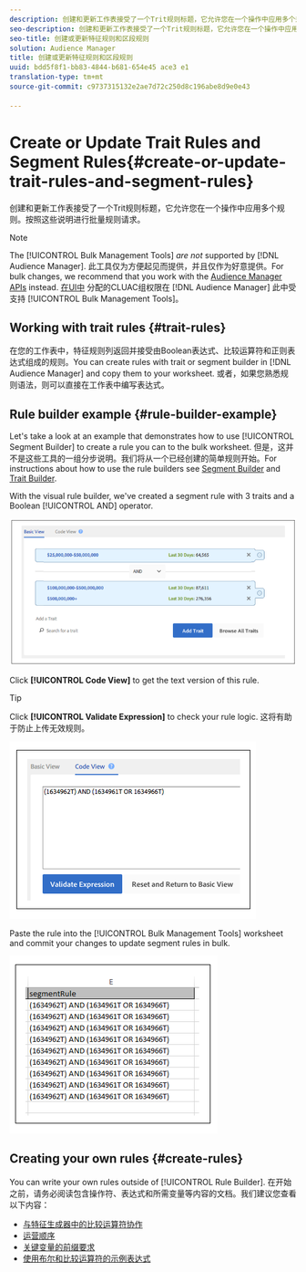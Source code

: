 ```yaml
---
description: 创建和更新工作表接受了一个Trit规则标题，它允许您在一个操作中应用多个规则。按照这些说明进行批量规则请求。
seo-description: 创建和更新工作表接受了一个Trit规则标题，它允许您在一个操作中应用多个规则。按照这些说明进行批量规则请求。
seo-title: 创建或更新特征规则和区段规则
solution: Audience Manager
title: 创建或更新特征规则和区段规则
uuid: bdd5f8f1-bb83-4844-b681-654e45 ace3 e1
translation-type: tm+mt
source-git-commit: c9737315132e2ae7d72c250d8c196abe8d9e0e43

---
```



# Create or Update Trait Rules and Segment Rules{#create-or-update-trait-rules-and-segment-rules}

创建和更新工作表接受了一个Trit规则标题，它允许您在一个操作中应用多个规则。按照这些说明进行批量规则请求。

<!-- 

<p>c_bulk_rules.xml </p>

 -->

>[!NOTE]
>
>The [!UICONTROL Bulk Management Tools] *are not* supported by [!DNL Audience Manager]. 此工具仅为方便起见而提供，并且仅作为好意提供。For bulk changes, we recommend that you work with the [Audience Manager APIs](../../api/rest-api-main/aam-api-getting-started.md) instead. [在UI中](../../features/administration/administration-overview.md) 分配的CLUAC组权限在 [!DNL Audience Manager] 此中受支持 [!UICONTROL Bulk Management Tools]。

## Working with trait rules {#trait-rules}

在您的工作表中，特征规则列返回并接受由Boolean表达式、比较运算符和正则表达式组成的规则。You can create rules with trait or segment builder in [!DNL Audience Manager] and copy them to your worksheet. 或者，如果您熟悉规则语法，则可以直接在工作表中编写表达式。

## Rule builder example {#rule-builder-example}

Let&#39;s take a look at an example that demonstrates how to use [!UICONTROL Segment Builder] to create a rule you can to the bulk worksheet. 但是，这并不是这些工具的一组分步说明。我们将从一个已经创建的简单规则开始。For instructions about how to use the rule builders see [Segment Builder](../../features/segments/segment-builder.md) and [Trait Builder](../../features/traits/about-trait-builder.md).

With the visual rule builder, we&#39;ve created a segment rule with 3 traits and a Boolean [!UICONTROL AND] operator.

![](assets/visualrule.png)

Click **[!UICONTROL Code View]** to get the text version of this rule.

>[!TIP]
>
>Click **[!UICONTROL Validate Expression]** to check your rule logic. 这将有助于防止上传无效规则。

![](assets/coderule.png)

Paste the rule into the [!UICONTROL Bulk Management Tools] worksheet and commit your changes to update segment rules in bulk.

![](assets/segmentrule.png)

## Creating your own rules {#create-rules}

You can write your own rules outside of [!UICONTROL Rule Builder]. 在开始之前，请务必阅读包含操作符、表达式和所需变量等内容的文档。我们建议您查看以下内容：

* [与特征生成器中的比较运算符协作](../../features/traits/trait-comparison-operators.md)
* [运营顺序](../../features/traits/trait-operator-precedence.md)
* [关键变量的前缀要求](../../features/traits/trait-variable-prefixes.md)
* [使用布尔和比较运算符的示例表达式](../../features/traits/trait-expression-samples.md)

